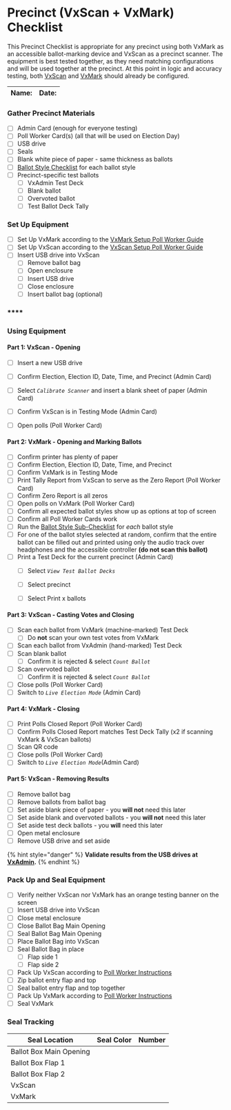 # Precinct (VxScan + VxMark) Checklist

This Precinct Checklist is appropriate for any precinct using both VxMark as an accessible ballot-marking device and VxScan as a precinct scanner. The equipment is best tested together, as they need matching configurations and will be used together at the precinct. At this point in logic and accuracy testing, both [VxScan](../../../hardware-setup/configure-vxscan.md) and [VxMark](../../../hardware-setup/configuring-and-operating-vxmark.md) should already be configured.

| Name: | Date: |
| ----- | ----- |

### **Gather Precinct Materials**

* [ ] Admin Card (enough for everyone testing)
* [ ] Poll Worker Card(s) (all that will be used on Election Day)
* [ ] USB drive
* [ ] Seals
* [ ] Blank white piece of paper - same thickness as ballots
* [ ] [Ballot Style Checklist](per-ballot-style-per-vxmark-checklist.md) for each ballot style
* [ ] Precinct-specific test ballots
  * [ ] VxAdmin Test Deck
  * [ ] Blank ballot
  * [ ] Overvoted ballot
  * [ ] Test Ballot Deck Tally

### **Set Up Equipment**

* [ ] Set Up VxMark according to the [VxMark Setup Poll Worker Guide](../../../poll-worker-guides/setting-up-and-opening-polls/vxmark.md)
* [ ] Set Up VxScan according to the [VxScan Setup Poll Worker Guide](../../../poll-worker-guides/setting-up-and-opening-polls/vxscan-setup.md)
* [ ] Insert USB drive into VxScan
  * [ ] Remove ballot bag
  * [ ] Open enclosure
  * [ ] Insert USB drive
  * [ ] Close enclosure
  * [ ] Insert ballot bag (optional)

### ****

### **Using Equipment**

#### **Part 1: VxScan - Opening**

* [ ] Insert a new USB drive
* [ ] Confirm Election, Election ID, Date, Time, and Precinct (Admin Card)
* [ ] Select _`Calibrate Scanner`_ and insert a blank sheet of paper (Admin Card)
* [ ] Confirm VxScan is in Testing Mode (Admin Card)
* [ ] Open polls (Poll Worker Card)



#### Part 2: VxMark - Opening and Marking Ballots

* [ ] Confirm printer has plenty of paper
* [ ] Confirm Election, Election ID, Date, Time, and Precinct
* [ ] Confirm VxMark is in Testing Mode
* [ ] Print Tally Report from VxScan to serve as the Zero Report (Poll Worker Card)
* [ ] Confirm Zero Report is all zeros
* [ ] Open polls on VxMark (Poll Worker Card)
* [ ] Confirm all expected ballot styles show up as options at top of screen
* [ ] Confirm all Poll Worker Cards work
* [ ] Run the [Ballot Style Sub-Checklist](per-ballot-style-per-vxmark-checklist.md) for _each_ ballot style
* [ ] For one of the ballot styles selected at random, confirm that the entire ballot can be filled out and printed using only the audio track over headphones and the accessible controller **(do not scan this ballot)**
* [ ] Print a Test Deck for the current precinct (Admin Card)
  * [ ] Select _`View Test Ballot Decks`_
  * [ ] Select precinct
  * [ ] Select Print x ballots



#### Part 3: VxScan - Casting Votes and Closing

* [ ] Scan each ballot from VxMark (machine-marked) Test Deck
  * [ ] Do **not** scan your own test votes from VxMark&#x20;
* [ ] Scan each ballot from VxAdmin (hand-marked) Test Deck
* [ ] Scan blank ballot
  * [ ] Confirm it is rejected & select _`Count Ballot`_
* [ ] Scan overvoted ballot
  * [ ] Confirm it is rejected & select _`Count Ballot`_
* [ ] Close polls (Poll Worker Card)
* [ ] Switch to _`Live Election Mode`_ (Admin Card)

####

#### Part 4: VxMark - Closing

* [ ] Print Polls Closed Report (Poll Worker Card)
* [ ] Confirm Polls Closed Report matches Test Deck Tally (x2 if scanning VxMark & VxScan ballots)
* [ ] Scan QR code
* [ ] Close polls (Poll Worker Card)
* [ ] Switch to _`Live Election Mode`_(Admin Card)

#### Part 5: VxScan - Removing Results

* [ ] Remove ballot bag
* [ ] Remove ballots from ballot bag
* [ ] Set aside blank piece of paper - you **will not** need this later
* [ ] Set aside blank and overvoted ballots - you **will not** need this later
* [ ] Set aside test deck ballots - you **will** need this later
* [ ] Open metal enclosure
* [ ] Remove USB drive and set aside

{% hint style="danger" %}
**Validate results from the USB drives at** [**VxAdmin**](../vxadmin-checklist-part-2.md)**.**
{% endhint %}

### **Pack Up and Seal Equipment**

* [ ] Verify neither VxScan nor VxMark has an orange testing banner on the screen
* [ ] Insert USB drive into VxScan
* [ ] Close metal enclosure
* [ ] Close Ballot Bag Main Opening&#x20;
* [ ] Seal Ballot Bag Main Opening
* [ ] Place Ballot Bag into VxScan
* [ ] Seal Ballot Bag in place
  * [ ] Flap side 1
  * [ ] Flap side 2
* [ ] Pack Up VxScan according to [Poll Worker Instructions](../../../poll-worker-guides/closing-polls-and-packing-up/handling-results-and-packing-up-vxscan.md#cleaning-up)
* [ ] Zip ballot entry flap and top
* [ ] Seal ballot entry flap and top together
* [ ] Pack Up VxMark according to [Poll Worker Instructions](../../../poll-worker-guides/closing-polls-and-packing-up/packing-up-vxmark.md)
* [ ] Seal VxMark

### **Seal Tracking**

| Seal Location           | Seal Color | Number |
| ----------------------- | ---------- | ------ |
| Ballot Box Main Opening |            |        |
| Ballot Box Flap 1       |            |        |
| Ballot Box Flap 2       |            |        |
| VxScan                  |            |        |
| VxMark                  |            |        |
